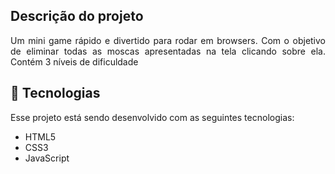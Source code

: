 

## Descrição do projeto 

<p align="justify">
  Um mini game rápido e divertido para rodar em browsers. 
  Com o objetivo de eliminar todas as moscas apresentadas na tela clicando sobre ela. Contém 3 níveis de dificuldade
</p>

## 🚀 Tecnologias

Esse projeto está sendo desenvolvido com as seguintes tecnologias:

- HTML5
- CSS3
- JavaScript

